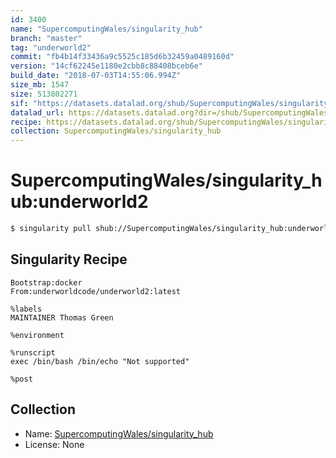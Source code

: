 ```yaml
---
id: 3400
name: "SupercomputingWales/singularity_hub"
branch: "master"
tag: "underworld2"
commit: "fb4b14f33436a9c5525c185d6b32459a0489160d"
version: "14cf62245e1180e2cbb8c88408bceb6e"
build_date: "2018-07-03T14:55:06.994Z"
size_mb: 1547
size: 513802271
sif: "https://datasets.datalad.org/shub/SupercomputingWales/singularity_hub/underworld2/2018-07-03-fb4b14f3-14cf6224/14cf62245e1180e2cbb8c88408bceb6e.simg"
datalad_url: https://datasets.datalad.org?dir=/shub/SupercomputingWales/singularity_hub/underworld2/2018-07-03-fb4b14f3-14cf6224/
recipe: https://datasets.datalad.org/shub/SupercomputingWales/singularity_hub/underworld2/2018-07-03-fb4b14f3-14cf6224/Singularity
collection: SupercomputingWales/singularity_hub
---
```


# SupercomputingWales/singularity_hub:underworld2

```bash
$ singularity pull shub://SupercomputingWales/singularity_hub:underworld2
```

## Singularity Recipe

```singularity
Bootstrap:docker  
From:underworldcode/underworld2:latest

%labels
MAINTAINER Thomas Green

%environment

%runscript
exec /bin/bash /bin/echo "Not supported"

%post
```

## Collection

 - Name: [SupercomputingWales/singularity_hub](https://github.com/SupercomputingWales/singularity_hub)
 - License: None


